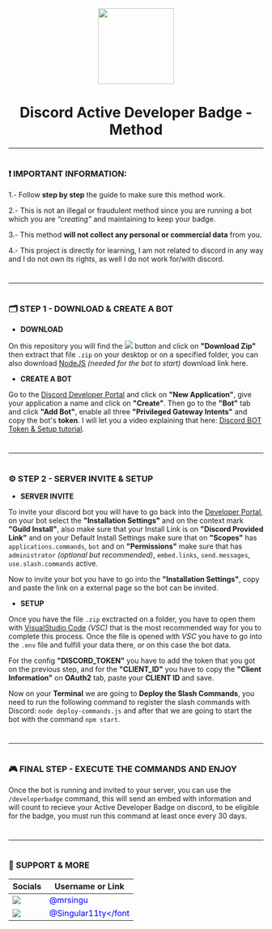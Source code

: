 <div align="center">
  <img height="150" src="https://upload.wikimedia.org/wikipedia/commons/b/b5/Discord_Active_Developer_Badge.svg" />
</div>

<h1 align="center"> Discord Active Developer Badge - Method</h1>

---
#

### ❗​ IMPORTANT INFORMATION:

1.- Follow **step by step** the guide to make sure this method work. 

2.- This is not an illegal or fraudulent method since you are running a bot which you are *“creating”* and maintaining to keep your badge.

3.- This method **will not collect any personal or commercial data** from you.

4.- This project is directly for learning, I am not related to discord in any way and I do not own its rights, as well I do not work for/with discord. 

#
---
#

### 🗂️ STEP 1 - DOWNLOAD & CREATE A BOT

- **DOWNLOAD**

On this repository you will find the  <img src="https://img.shields.io/badge/CODE-0be51d?style=plastic&logo=codersrank&logoColor=f9f9f9">  button and click on **"Download Zip"** then extract that file `.zip` on your desktop or on a specified folder, you can also download [NodeJS](https://nodejs.org/en/download) *(needed for the bot to start)* download link here.

- **CREATE A BOT**

Go to the [Discord Developer Portal](https://discord.com/developers/applications) and click on **"New Application"**, give your application a name and click on **"Create"**. Then go to the **"Bot"** tab and click **"Add Bot"**, enable all three **"Privileged Gateway Intents"** and copy the bot's **token**. I will let you a video explaining that here: [Discord BOT Token & Setup tutorial](https://www.youtube.com/watch?v=gRhUL8zBc5w).

#
---
#

### ⚙️ STEP 2 - SERVER INVITE & SETUP

- **SERVER INVITE**

To invite your discord bot you will have to go back into the [Developer Portal](https://discord.com/developers/applications), on your bot select the **"Installation Settings"** and on the context mark **"Guild Install"**, also make sure that your Install Link is on **"Discord Provided Link"** and on your Default Install Settings make sure that on **"Scopes"** has `applications.commands`, `bot` and on **"Permissions"** make sure that has `administrator` *(optional but recommended)*, `embed.links`, `send.messages`, `use.slash.commands` active. 

Now to invite your bot you have to go into the **"Installation Settings"**, copy and paste the link on a external page so the bot can be invited.

- **SETUP**

Once you have the file `.zip` exctracted on a folder, you have to open them with [VisualStudio Code](https://code.visualstudio.com/) *(VSC)* that is the most recommended way for you to complete this process. Once the file is opened with *VSC* you have to go into the `.env` file and fulfill your data there, or on this case the bot data.

For the config **"DISCORD_TOKEN"** you have to add the token that you got on the previous step, and for the **"CLIENT_ID"** you have to copy the **"Client Information"** on **OAuth2** tab, paste your **CLIENT ID** and save. 

Now on your **Terminal** we are going to **Deploy the Slash Commands**, you need to run the following command to register the slash commands with Discord: `node deploy-commands.js` and after that we are going to start the bot with the command `npm start`.

#
---
#

### 🎮 FINAL STEP - EXECUTE THE COMMANDS AND ENJOY

Once the bot is running and invited to your server, you can use the `/developerbadge` command, this will send an embed with information and will count to recieve your Active Developer Badge on discord, to be eligible for the badge, you must run this command at least once every 30 days.

#
---
#

### 💪 SUPPORT & MORE


| Socials | Username or Link |
|---------|------------------|
|<img src="https://img.shields.io/badge/DISCORD-707adb?style=plastic&logo=discord&logoColor=f9f9f9" >|<font color="blue">@mrsingu</font>|
|<img src="https://img.shields.io/badge/GITHUB-0d0d0d?style=plastic&logo=github&logoColor=f9f9f9" >|<font color="blue">@Singular11ty</font|

  
